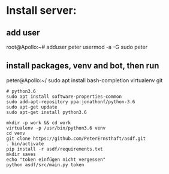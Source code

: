 # Install server:

## add user

root@Apollo:~#
    adduser peter
    usermod -a -G sudo peter

## install packages, venv and bot, then run

peter@Apollo:~/
    sudo apt install bash-completion virtualenv git
    
    # python3.6
    sudo apt install software-properties-common
    sudo add-apt-repository ppa:jonathonf/python-3.6
    sudo apt-get update
    sudo apt-get install python3.6

    mkdir -p work && cd work
    virtualenv -p /usr/bin/python3.6 venv
    cd venv
    git clone https://github.com/PeterErnsthaft/asdf.git
    . bin/activate
    pip install -r asdf/requirements.txt 
    mkdir saves
    echo "token einfügen nicht vergessen"
    python asdf/src/main.py token


